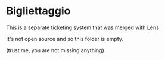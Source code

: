 # Bigliettaggio
This is a separate ticketing system that was merged with Lens

It's not open source and so this folder is empty.

(trust me, you are not missing anything)
